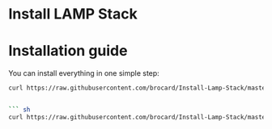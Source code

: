 # Install LAMP Stack


Installation guide
==================

You can install everything in one simple step:

``` sh
curl https://raw.githubusercontent.com/brocard/Install-Lamp-Stack/master/install-httpd.sh | sudo sh 


``` sh
curl https://raw.githubusercontent.com/brocard/Install-Lamp-Stack/master/install-httpd.sh | sudo sh
